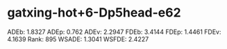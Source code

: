 # gatxing-hot+6-Dp5head-e62

ADEb: 1.8327
ADEp: 0.762
ADEv: 2.2947
FDEb: 3.4144
FDEp: 1.4461
FDEv: 4.1639
Rank: 895
WSADE: 1.3041
WSFDE: 2.4227
